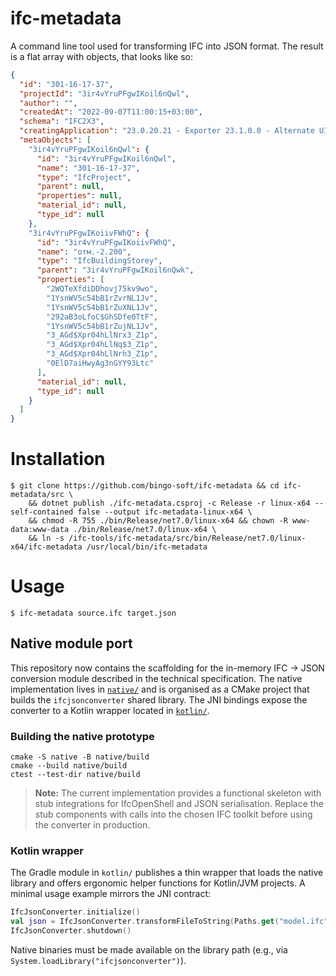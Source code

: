 # ifc-metadata
A command line tool used for transforming IFC into JSON format. The result is a flat array with objects, that looks like so:

```json
{
  "id": "301-16-17-37",
  "projectId": "3ir4vYruPFgwIKoil6nQwl",
  "author": "",
  "createdAt": "2022-09-07T11:00:15+03:00",
  "schema": "IFC2X3",
  "creatingApplication": "23.0.20.21 - Exporter 23.1.0.0 - Alternate UI 23.1.0.0",
  "metaObjects": [
    "3ir4vYruPFgwIKoil6nQwl": {
      "id": "3ir4vYruPFgwIKoil6nQwl",
      "name": "301-16-17-37",
      "type": "IfcProject",
      "parent": null,
      "properties": null,
      "material_id": null,
      "type_id": null
    },
    "3ir4vYruPFgwIKoiivFWhQ": {
      "id": "3ir4vYruPFgwIKoiivFWhQ",
      "name": "отм.-2.200",
      "type": "IfcBuildingStorey",
      "parent": "3ir4vYruPFgwIKoil6nQwk",
      "properties": [
        "2WQTeXfdiDDhovj75kv9wo",
        "1YsnWV5c54bB1rZvrNL1Jv",
        "1YsnWV5c54bB1rZuXNL1Jv",
        "292aB3oLfoC$GhSDfe0TtF",
        "1YsnWV5c54bB1rZujNL1Jv",
        "3_AGd$Xpr04hLlNrx3_Z1p",
        "3_AGd$Xpr04hLlNq$3_Z1p",
        "3_AGd$Xpr04hLlNrh3_Z1p",
        "0ElD7aiHwyAg3nGYY93Ltc"
      ],
      "material_id": null,
      "type_id": null
    }
  ]
}
```

# Installation

```shell
$ git clone https://github.com/bingo-soft/ifc-metadata && cd ifc-metadata/src \
    && dotnet publish ./ifc-metadata.csproj -c Release -r linux-x64 --self-contained false --output ifc-metadata-linux-x64 \
    && chmod -R 755 ./bin/Release/net7.0/linux-x64 && chown -R www-data:www-data ./bin/Release/net7.0/linux-x64 \
    && ln -s /ifc-tools/ifc-metadata/src/bin/Release/net7.0/linux-x64/ifc-metadata /usr/local/bin/ifc-metadata
```

# Usage

```shell
$ ifc-metadata source.ifc target.json
```

## Native module port

This repository now contains the scaffolding for the in-memory IFC → JSON conversion
module described in the technical specification. The native implementation lives in
[`native/`](native/) and is organised as a CMake project that builds the
`ifcjsonconverter` shared library. The JNI bindings expose the converter to a Kotlin
wrapper located in [`kotlin/`](kotlin/).

### Building the native prototype

```
cmake -S native -B native/build
cmake --build native/build
ctest --test-dir native/build
```

> **Note:** The current implementation provides a functional skeleton with stub
> integrations for IfcOpenShell and JSON serialisation. Replace the stub components
> with calls into the chosen IFC toolkit before using the converter in production.

### Kotlin wrapper

The Gradle module in `kotlin/` publishes a thin wrapper that loads the native library
and offers ergonomic helper functions for Kotlin/JVM projects. A minimal usage
example mirrors the JNI contract:

```kotlin
IfcJsonConverter.initialize()
val json = IfcJsonConverter.transformFileToString(Paths.get("model.ifc"))
IfcJsonConverter.shutdown()
```

Native binaries must be made available on the library path (e.g., via
`System.loadLibrary("ifcjsonconverter")`).


